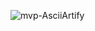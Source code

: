 ![mvp-AsciiArtify](https://github.com/1minEpowMinX/AsciiArtify/assets/129176682/a7242b43-18b9-417e-8544-3f6f2ac5eec2)
